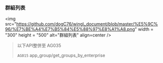 ### 群組列表





&lt;img src="https://github.com/dogC76/wing\_document/blob/master/%E5%9C%96/%E7%BE%A4%E7%B5%84%E5%88%97%E8%A1%A8.png" width = "300" height = "500" alt="群組列表" align=center /&gt;  



> 以下API整併至 AG035  
>
> `AG015` app\_group/get\_groups\_by\_enterprise



